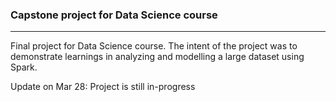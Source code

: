 ### Capstone project for Data Science course
-----
Final project for Data Science course. The intent of the project was to demonstrate learnings in analyzing and modelling a large dataset using Spark.

Update on Mar 28: Project is still in-progress
